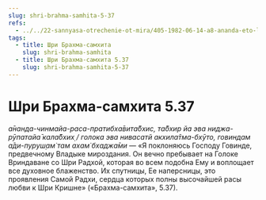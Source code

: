 ```yaml
---
slug: shri-brahma-samhita-5-37
refs:
  - ../../22-sannyasa-otrechenie-ot-mira/405-1982-06-14-a8-ananda-eto-lichnost-obyasnenie-imeni-sannyasi-akhayananda.md
tags:
  - title: Шри Брахма-самхита
    slug: shri-brahma-samhita
  - title: Шри Брахма-самхита 5.37
    slug: shri-brahma-samhita-5-37
---
```


# Шри Брахма-самхита 5.37

*а̄нанда-чинмайа-раса-пратибха̄вита̄бхис, та̄бхир йа эва ниджа-рӯпатайа̄ кала̄бхих̣ / голока эва нивасатй акхила̄тма-бхӯто, говиндам а̄ди-пуруш̣ам̇ там ахам̇ бхаджа̄ми* — «Я поклоняюсь Господу Говинде, предвечному Владыке мироздания. Он вечно пребывает на Голоке Вриндаване со Шри Радхой, которая во всем подобна Ему и воплощает все духовное блаженство. Их спутницы, Ее наперсницы, это проявления Самой Радхи, сердца которых полны высочайшей расы любви к Шри Кришне» («Брахма-самхита», 5.37).


